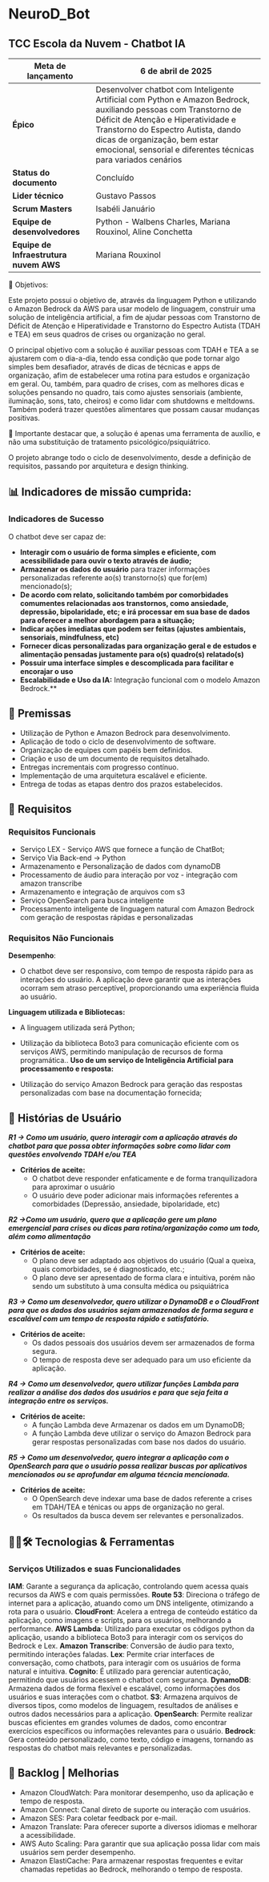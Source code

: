 # NeuroD_Bot
## TCC Escola da Nuvem - Chatbot IA

| **Meta de lançamento** | 6 de abril de 2025  | 
|--------|------------|
| **Épico** | Desenvolver chatbot com Inteligente Artificial com Python e Amazon Bedrock, auxiliando pessoas com Transtorno de Déficit de Atenção e Hiperatividade e Transtorno do Espectro Autista, dando dicas de organização, bem estar emocional, sensorial e diferentes técnicas para variados cenários| 
| **Status do documento** | Concluído |
| **Lider técnico** | Gustavo Passos |
| **Scrum Masters** | Isabéli Januário |
| **Equipe de desenvolvedores** | Python - Walbens Charles, Mariana Rouxinol, Aline Conchetta | 
| **Equipe de Infraestrutura nuvem AWS** | Mariana Rouxinol|


🎯 Objetivos:

Este projeto possui o objetivo de, através da linguagem Python e utilizando o Amazon Bedrock da AWS para usar modelo de linguagem, construir uma solução de inteligência artificial, a fim de ajudar pessoas com Transtorno de Déficit de Atenção e Hiperatividade e Transtorno do Espectro Autista (TDAH e TEA) em seus quadros de crises ou organização no geral.

O principal objetivo com a solução é auxiliar pessoas com TDAH e TEA a se ajustarem com o dia-a-dia, tendo essa condição que pode tornar algo simples bem desafiador, através de dicas de técnicas e apps de organização, afim de estabelecer uma rotina para estudos e organização em geral. Ou, também, para quadro de crises, com as melhores dicas e soluções pensando no quadro, tais como ajustes sensoriais (ambiente, iluminação, sons, tato, cheiros) e como lidar com shutdowns e meltdowns. Também poderá trazer questões alimentares que possam causar mudanças positivas.

📌 Importante destacar que, a solução é apenas uma ferramenta de auxílio, e não uma substituição de tratamento psicológico/psiquiátrico.

O projeto abrange todo o ciclo de desenvolvimento, desde a definição de requisitos, passando por arquitetura e design thinking.

## 📊 Indicadores de missão cumprida:

### **Indicadores de Sucesso**

O chatbot deve ser capaz de:

- **Interagir com o usuário de forma simples e eficiente, com acessibilidade para ouvir o texto através de áudio;**
- **Armazenar os dados do usuário** para trazer informações personalizadas referente ao(s) transtorno(s) que for(em) mencionado(s);
- **De acordo com relato, solicitando também por comorbidades comumentes relacionadas aos transtornos, como ansiedade, depressão, bipolaridade, etc; e irá processar em sua base de dados para oferecer a melhor abordagem para a situação;**
- **Indicar ações imediatas que podem ser feitas (ajustes ambientais, sensoriais, mindfulness, etc)**
- **Fornecer dicas personalizadas para organização geral e de estudos e alimentação pensadas justamente para o(s) quadro(s) relatado(s)**
- **Possuir uma interface simples e descomplicada para facilitar e encorajar o uso** 
- **Escalabilidade e Uso da IA:** Integração funcional com o modelo Amazon Bedrock.**

 ## 📜 Premissas

- Utilização de Python e Amazon Bedrock para desenvolvimento.
- Aplicação de todo o ciclo de desenvolvimento de software.
- Organização de equipes com papéis bem definidos.
- Criação e uso de um documento de requisitos detalhado.
- Entregas incrementais com progresso contínuo.
- Implementação de uma arquitetura escalável e eficiente.
- Entrega de todas as etapas dentro dos prazos estabelecidos.

## 📑 Requisitos

### **Requisitos Funcionais**

- Serviço LEX - Serviço AWS que fornece a função de ChatBot;
- Serviço Via Back-end → Python
- Armazenamento e Personalização de dados com dynamoDB
- Processamento de áudio para interação por voz - integração com amazon transcribe
- Armazenamento e integração de arquivos com s3
- Serviço OpenSearch para busca inteligente
- Processamento inteligente de linguagem natural com Amazon Bedrock com geração de respostas rápidas e personalizadas


### **Requisitos Não Funcionais**

**Desempenho**:

- O chatbot deve ser responsivo, com tempo de resposta rápido para as interações do usuário. A aplicação deve garantir que as interações ocorram sem atraso perceptível, proporcionando uma experiência fluida ao usuário.

**Linguagem utilizada e Bibliotecas:**

- A linguagem utilizada será Python;
- Utilização da biblioteca Boto3 para comunicação eficiente com os serviços AWS, permitindo manipulação de recursos de forma programática.. 
**Uso de um serviço de Inteligência Artificial para processamento e resposta:**

- Utilização do serviço Amazon Bedrock para geração das respostas personalizadas com base na documentação fornecida;

## 📖 Histórias de Usuário

***R1 → Como um usuário, quero interagir com a aplicação através do chatbot para que possa obter informações sobre como lidar com questões envolvendo TDAH e/ou TEA***

- **Critérios de aceite:**
    - O chatbot deve responder enfaticamente e de forma tranquilizadora para aproximar o usuário
    - O usuário deve poder adicionar mais informações referentes a comorbidades (Depressão, ansiedade, bipolaridade, etc)

***R2 →Como um usuário, quero que a aplicação gere um plano emergencial para crises ou dicas para rotina/organização como um todo, além como alimentação***

- **Critérios de aceite:**
    - O plano deve ser adaptado aos objetivos do usuário (Qual a queixa, quais comorbidades, se é diagnosticado, etc.;
    - O plano deve ser apresentado de forma clara e intuitiva, porém não sendo um substituto à uma consulta médica ou psiquiátrica 
    

***R3 → Como um desenvolvedor, quero utilizar o DynamoDB e o CloudFront para que os dados dos usuários sejam armazenados de forma segura e escalável com um tempo de resposta rápido e satisfatório.***

- **Critérios de aceite:**
    - Os dados pessoais dos usuários devem ser armazenados de forma segura.
    - O tempo de resposta deve ser adequado para um uso eficiente da aplicação.

***R4 → Como um desenvolvedor, quero utilizar funções Lambda para realizar a análise dos dados dos usuários e para que seja feita a integração entre os serviços.***

- **Critérios de aceite:**
    - A função Lambda deve Armazenar os dados em um DynamoDB;
    - A  função Lambda deve utilizar o serviço do Amazon Bedrock para gerar respostas personalizadas com base nos dados do usuário.

***R5 → Como um desenvolvedor, quero integrar a aplicação com o OpenSearch para que o usuário possa realizar buscas por aplicativos mencionados ou se aprofundar em alguma técncia mencionada.***

- **Critérios de aceite:**
    - O OpenSearch deve indexar uma base de dados referente a crises em TDAH/TEA e ténicas ou apps de organização no geral.
    - Os resultados da busca devem ser relevantes e personalizados.

## 🧑‍💻🛠️ Tecnologias & Ferramentas

### Serviços Utilizados e suas Funcionalidades

**IAM**: Garante a segurança da aplicação, controlando quem acessa quais recursos da AWS e com quais permissões.
**Route 53**: Direciona o tráfego de internet para a aplicação, atuando como um DNS inteligente, otimizando a rota para o usuário.
**CloudFront**: Acelera a entrega de conteúdo estático da aplicação, como imagens e scripts, para os usuários, melhorando a performance.
**AWS Lambda**: Utilizado para executar os códigos python da aplicação, usando a biblioteca Boto3 para interagir com os serviços do Bedrock e Lex.
**Amazon Transcribe**: Conversão de áudio para texto, permitindo interações faladas.
**Lex**: Permite criar interfaces de conversação, como chatbots, para interagir com os usuários de forma natural e intuitiva.
**Cognito**: É utilizado para gerenciar autenticação, permitindo que usuários acessem o chatbot com segurança.
**DynamoDB**: Armazena dados de forma flexível e escalável, como informações dos usuários e suas interações com o chatbot.
**S3**: Armazena arquivos de diversos tipos, como modelos de linguagem, resultados de análises e outros dados necessários para a aplicação.
**OpenSearch**: Permite realizar buscas eficientes em grandes volumes de dados, como encontrar exercícios específicos ou informações relevantes para o usuário.
**Bedrock**: Gera conteúdo personalizado, como texto, código e imagens, tornando as respostas do chatbot mais relevantes e personalizadas.

## 📌 Backlog | Melhorias

- Amazon CloudWatch: Para monitorar desempenho, uso da aplicação e tempo de resposta.
- Amazon Connect: Canal direto de suporte ou interação com usuários.
- Amazon SES: Para coletar feedback por e-mail.
- Amazon Translate: Para oferecer suporte a diversos idiomas e melhorar a acessibilidade.
- AWS Auto Scaling: Para garantir que sua aplicação possa lidar com mais usuários sem perder desempenho.
- Amazon ElastiCache: Para armazenar respostas frequentes e evitar chamadas repetidas ao Bedrock, melhorando o tempo de resposta.
